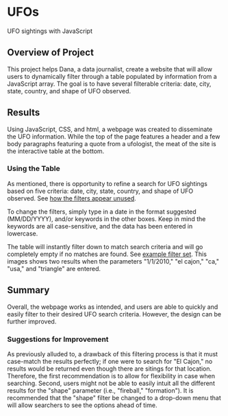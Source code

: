 # UFOs

UFO sightings with JavaScript

## Overview of Project

This project helps Dana, a data journalist, create a website that will allow users to dynamically filter through a table populated by information from a JavaScript array. The goal is to have several filterable criteria: date, city, state, country, and shape of UFO observed. 

## Results

Using JavaScript, CSS, and html, a webpage was created to disseminate the UFO information. While the top of the page features a header and a few body paragraphs featuring a quote from a ufologist, the meat of the site is the interactive table at the bottom.

### Using the Table

As mentioned, there is opportunity to refine a search for UFO sightings based on five criteria: date, city, state, country, and shape of UFO observed. See [how the filters appear unused](https://github.com/josephrodini/UFOs/blob/main/static/images/NoFilters.PNG). 

To change the filters, simply type in a date in the format suggested (MM/DD/YYYY), and/or keywords in the other boxes. Keep in mind the keywords are all case-sensitive, and the data has been entered in lowercase. 

The table will instantly filter down to match search criteria and will go completely empty if no matches are found. See [example filter set](https://github.com/josephrodini/UFOs/blob/main/static/images/Filtered.PNG). This images shows two results when the parameters "1/1/2010," "el cajon," "ca," "usa," and "triangle" are entered.

## Summary

Overall, the webpage works as intended, and users are able to quickly and easily filter to their desired UFO search criteria. However, the design can be further improved.

### Suggestions for Improvement

As previously alluded to, a drawback of this filtering process is that it must case-match the results perfectly; if one were to search for "El Cajon," no results would be returned even though there are sitings for that location. Therefore, the first recommendation is to allow for flexibility in case when searching. Second, users might not be able to easily intuit all the different results for the "shape" parameter (i.e., "fireball," "formation"). It is recommended that the "shape" filter be changed to a drop-down menu that will allow searchers to see the options ahead of time.

